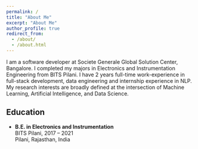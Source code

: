 ```yaml
---
permalink: /
title: "About Me"
excerpt: "About Me"
author_profile: true
redirect_from: 
  - /about/
  - /about.html
---
```


 I am a software developer at Societe Generale Global Solution Center, Bangalore. I completed my majors in Electronics and Instrumentation Engineering from BITS Pilani. I have 2 years full-time work-experience in full-stack development, data engineering and internship experience in NLP. My research interests are broadly defined at the intersection of Machine Learning, Artificial Intelligence, and Data Science.


## Education

- **B.E. in Electronics and Instrumentation**  
  BITS Pilani, 2017 – 2021  
  Pilani, Rajasthan, India
